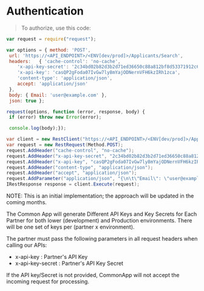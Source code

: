 # Authentication

> To authorize, use this code:

```javascript
var request = require("request");

var options = { method: 'POST',
 url: 'https://<API_ENDPOINT>/<ENV[dev/prod]>/Applicants/Search',
 headers:   { 'cache-control': 'no-cache',
    'x-api-key-secret': '2c34bd02b82d3b2d71ed36650c88a812bf8d53371912c61293539e65a9333c1a',
    'x-api-key': 'casQP2gFoda07IvGw7ly8mYajODNernVFH6kzIRh1zca',
    'content-type': 'application/json',
    accept: 'application/json'
 },
 body: { Email: 'user@example.com' },
 json: true };

request(options, function (error, response, body) {
 if (error) throw new Error(error);

 console.log(body);});
```

```csharp
var client = new RestClient("https://<API_ENDPOINT>/<ENV[dev/prod]>/Applicants/Search");
var request = new RestRequest(Method.POST);
request.AddHeader("cache-control", "no-cache");
request.AddHeader("x-api-key-secret", "2c34bd02b82d3b2d71ed36650c88a812bf8d53371912c61293539e65a9333c1a");
request.AddHeader("x-api-key", "casQP2gFoda07IvGw7ly8mYajODNernVFH6kzIRh1zca");
request.AddHeader("content-type", "application/json");
request.AddHeader("accept", "application/json");
request.AddParameter("application/json", "{\n\t\"Email\": \"user@example.com\"\n}", ParameterType.RequestBody);
IRestResponse response = client.Execute(request);
```

<aside class="notice">
NOTE: This is an initial implementation; the approach will be updated in the coming months.
</aside>

The Common App will generate Different API Keys and Key Secrets for Each Partner for both lower (development) and Production environments. There will be one set of keys per (partner x environment).

The partner must pass the following parameters in all request headers when calling our APIs:
- x-api-key : Partner's API Key
- x-api-key-secret : Partner's API Key Secret

If the API key/Secret is not provided, CommonApp will not accept the incoming request for processing.
